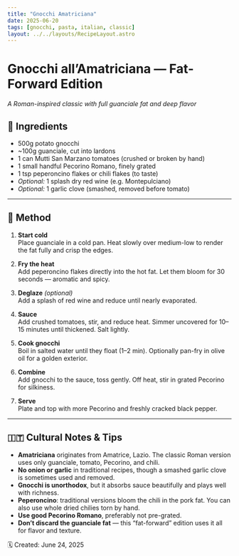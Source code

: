 ```yaml
---
title: "Gnocchi Amatriciana"
date: 2025-06-20
tags: [gnocchi, pasta, italian, classic]
layout: ../../layouts/RecipeLayout.astro
---
```


# Gnocchi all’Amatriciana — Fat-Forward Edition
*A Roman-inspired classic with full guanciale fat and deep flavor*

## 🧂 Ingredients
- 500g potato gnocchi  
- ~100g guanciale, cut into lardons  
- 1 can Mutti San Marzano tomatoes (crushed or broken by hand)  
- 1 small handful Pecorino Romano, finely grated  
- 1 tsp peperoncino flakes or chili flakes (to taste)  
- *Optional:* 1 splash dry red wine (e.g. Montepulciano)  
- *Optional:* 1 garlic clove (smashed, removed before tomato)  

---

## 🔪 Method

1. **Start cold**  
   Place guanciale in a cold pan. Heat slowly over medium-low to render the fat fully and crisp the edges.

2. **Fry the heat**  
   Add peperoncino flakes directly into the hot fat. Let them bloom for 30 seconds — aromatic and spicy.

3. **Deglaze** *(optional)*  
   Add a splash of red wine and reduce until nearly evaporated.

4. **Sauce**  
   Add crushed tomatoes, stir, and reduce heat. Simmer uncovered for 10–15 minutes until thickened. Salt lightly.

5. **Cook gnocchi**  
   Boil in salted water until they float (1–2 min). Optionally pan-fry in olive oil for a golden exterior.

6. **Combine**  
   Add gnocchi to the sauce, toss gently. Off heat, stir in grated Pecorino for silkiness.

7. **Serve**  
   Plate and top with more Pecorino and freshly cracked black pepper.

---

## 🇮🇹 Cultural Notes & Tips

- **Amatriciana** originates from Amatrice, Lazio. The classic Roman version uses only guanciale, tomato, Pecorino, and chili.
- **No onion or garlic** in traditional recipes, though a smashed garlic clove is sometimes used and removed.
- **Gnocchi is unorthodox**, but it absorbs sauce beautifully and plays well with richness.
- **Peperoncino**: traditional versions bloom the chili in the pork fat. You can also use whole dried chilies torn by hand.
- **Use good Pecorino Romano**, preferably not pre-grated.
- **Don’t discard the guanciale fat** — this “fat-forward” edition uses it all for flavor and texture.

🗓 Created: June 24, 2025
